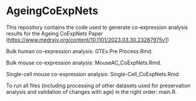 # AgeingCoExpNets

This repository contains the code used to generate co-expression analysis results for the Ageing CoExpNets Paper (https://www.medrxiv.org/content/10.1101/2023.03.30.23287975v1)

Bulk human co-expression analysis: GTEx Pre Process.Rmd.

Bulk mouse co-expression analysis: MouseAC_CoExpNets.Rmd.

Single-cell mouse co-expression analysis: Single-Cell_CoExpNets.Rmd.

To run all files (including processing of other datasets used for preservation analysis and validation of changes with age) in the right order: main.R.


